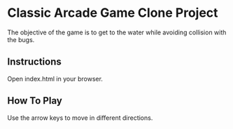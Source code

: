 # Classic Arcade Game Clone Project

The objective of the game is to get to the water while avoiding collision with the bugs.

## Instructions

Open index.html in your browser.

## How To Play

Use the arrow keys to move in different directions.
